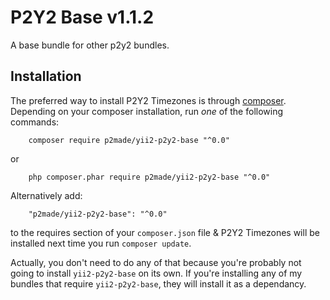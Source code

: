 P2Y2 Base v1.1.2
=========

A base bundle for other p2y2 bundles.

Installation
------------

The preferred way to install P2Y2 Timezones is through [composer](http://getcomposer.org/download/).
Depending on your composer installation, run *one* of the following commands:

```
	composer require p2made/yii2-p2y2-base "^0.0"
```

or

```
	php composer.phar require p2made/yii2-p2y2-base "^0.0"
```

Alternatively add:

```
	"p2made/yii2-p2y2-base": "^0.0"
```

to the requires section of your `composer.json` file & P2Y2 Timezones will be installed next time you run `composer update`.

Actually, you don't need to do any of that because you're probably not going to install `yii2-p2y2-base` on its own. If you're installing any of my bundles that require `yii2-p2y2-base`, they will install it as a dependancy.
